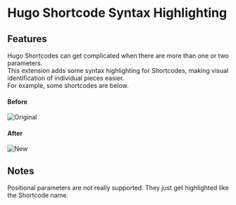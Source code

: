 # Hugo Shortcode Syntax Highlighting  

## Features  
Hugo Shortcodes can get complicated when there are more than one or two parameters.  
This extension adds some syntax highlighting for Shortcodes, making visual identification of individual pieces easier.  
For example, some shortcodes are below.  


#### Before  
![Original](Hugo_Original.png)

#### After  
![New](Hugo_Demo.png)

## Notes  
Positional parameters are not really supported. They just get highlighted like the Shortcode name.